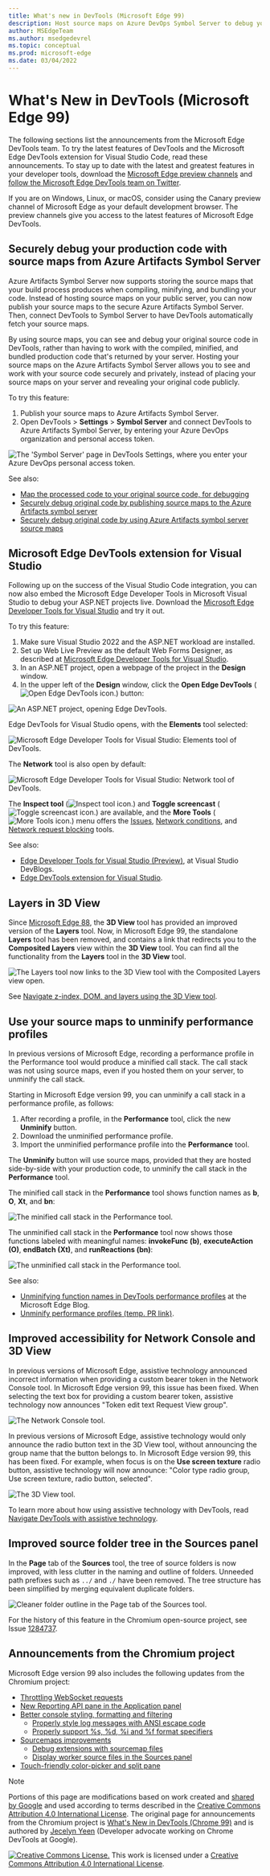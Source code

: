 ```yaml
---
title: What's new in DevTools (Microsoft Edge 99)
description: Host source maps on Azure DevOps Symbol Server to debug your original source code securely.  Use source maps to unminify performance profiles.  DevTools extension now for Microsoft Visual Studio.  3D View tool replaces Layers tool.  Improved accessibility in Network Console and 3D View tools.
author: MSEdgeTeam
ms.author: msedgedevrel
ms.topic: conceptual
ms.prod: microsoft-edge
ms.date: 03/04/2022
---
```

# What's New in DevTools (Microsoft Edge 99)

The following sections list the announcements from the Microsoft Edge DevTools team.  To try the latest features of DevTools and the Microsoft Edge DevTools extension for Visual Studio Code, read these announcements.  To stay up to date with the latest and greatest features in your developer tools, download the [Microsoft Edge preview channels](https://www.microsoftedgeinsider.com/download) and [follow the Microsoft Edge DevTools team on Twitter](https://twitter.com/EdgeDevTools).

If you are on Windows, Linux, or macOS, consider using the Canary preview channel of Microsoft Edge as your default development browser.  The preview channels give you access to the latest features of Microsoft Edge DevTools.


<!-- ====================================================================== -->
## Securely debug your production code with source maps from Azure Artifacts Symbol Server

<!-- Title: Debug JavaScript with source maps more easily -->
<!-- Subtitle: Publish your source maps to Azure Artifacts Symbol Server and connect DevTools to it for an easier debugging experience. -->

Azure Artifacts Symbol Server now supports storing the source maps that your build process produces when compiling, minifying, and bundling your code.  Instead of hosting source maps on your public server, you can now publish your source maps to the secure Azure Artifacts Symbol Server.  Then, connect DevTools to Symbol Server to have DevTools automatically fetch your source maps. 

By using source maps, you can see and debug your original source code in DevTools, rather than having to work with the compiled, minified, and bundled production code that's returned by your server.  Hosting your source maps on the Azure Artifacts Symbol Server allows you to see and work with your source code securely and privately, instead of placing your source maps on your server and revealing your original code publicly.

To try this feature:
1. Publish your source maps to Azure Artifacts Symbol Server.
1. Open DevTools > **Settings** > **Symbol Server** and connect DevTools to Azure Artifacts Symbol Server, by entering your Azure DevOps organization and personal access token.

![The 'Symbol Server' page in DevTools Settings, where you enter your Azure DevOps personal access token.](../../media/2022/03/ado-pat-devtools.png)

See also:
*  [Map the processed code to your original source code, for debugging](../../../javascript/source-maps.md)
*  [Securely debug original code by publishing source maps to the Azure Artifacts symbol server](../../../javascript/publish-source-maps-to-azure.md)
*  [Securely debug original code by using Azure Artifacts symbol server source maps](/javascript/consume-source-maps-from-azure.md)


<!-- ====================================================================== -->
## Microsoft Edge DevTools extension for Visual Studio

<!-- Title: Debug your ASP.NET projects in Visual Studio with the Edge Developer Tools -->
<!-- Subtitle: Get the Edge Developer Tools extension for VS today! -->

Following up on the success of the Visual Studio Code integration, you can now also embed the Microsoft Edge Developer Tools in Microsoft Visual Studio to debug your ASP.NET projects live.  Download the [Microsoft Edge Developer Tools for Visual Studio](https://aka.ms/edgetools-for-vs) and try it out. 

To try this feature:
1. Make sure Visual Studio 2022 and the ASP.NET workload are installed.
1. Set up Web Live Preview as the default Web Forms Designer, as described at [Microsoft Edge Developer Tools for Visual Studio](https://aka.ms/edgetools-for-vs).
1. In an ASP.NET project, open a webpage of the project in the **Design** window.
1. In the upper left of the **Design** window, click the **Open Edge DevTools** (![Open Edge DevTools icon.](../../media/2022/03/open-edge-dev-tools-v-s-icon.png)) button:

![An ASP.NET project, opening Edge DevTools.](../../media/2022/03/devtools-extension-v-s-web-forms-designer.png)

Edge DevTools for Visual Studio opens, with the **Elements** tool selected:

![Microsoft Edge Developer Tools for Visual Studio: Elements tool of DevTools.](../../media/2022/03/devtools-extension-visual-studio-elements.png)

The **Network** tool is also open by default:

![Microsoft Edge Developer Tools for Visual Studio: Network tool of DevTools.](../../media/2022/03/devtools-extension-visual-studio-network.png)

The **Inspect tool** (![Inspect tool icon.](../../media/2022/03/v-s-edge-devtools-inspect-tool-icon.png)) and **Toggle screencast** (![Toggle screencast icon.](../../media/2022/03/v-s-edge-devtools-toggle-screencast-icon.png)) are available, and the **More Tools** (![More Tools icon.](../../media/2022/03/more-tools-v-s-icon.png)) menu offers the [Issues](../../../issues/index.md), [Network conditions](../../../network-conditions/network-conditions-tool.md), and [Network request blocking](../../../network-request-blocking/network-request-blocking-tool.md) tools.

See also:

* [Edge Developer Tools for Visual Studio (Preview)](https://devblogs.microsoft.com/visualstudio/?p=237066&preview=1&_ppp=7aa7aef54f), at Visual Studio DevBlogs.
* [Edge DevTools extension for Visual Studio](../../../../visual-studio/index.md#edge-devtools-extension-for-visual-studio).


<!-- ====================================================================== -->
## Layers in 3D View

<!-- Title: Layers in 3D View -->
<!-- Subtitle: The Layers tool isn't going away - find it in the 3D View tool today. -->

Since [Microsoft Edge 88](../../2020/11/devtools.md#composited-layers-are-now-in-3d-view), the **3D View** tool has provided an improved version of the **Layers** tool.  Now, in Microsoft Edge 99, the standalone **Layers** tool has been removed, and contains a link that redirects you to the **Composited Layers** view within the **3D View** tool.  You can find all the functionality from the **Layers** tool in the **3D View** tool.

![The Layers tool now links to the 3D View tool with the Composited Layers view open.](../../media/2022/03/layers-3d-view-tool.png)
<!-- work item > layersmove.gif -->

See [Navigate z-index, DOM, and layers using the 3D View tool](../../../3d-view/index.md).


<!-- ====================================================================== -->
## Use your source maps to unminify performance profiles

<!-- Title: The Performance tool can now display unminified call stacks -->
<!-- Subtitle: Use the new Unminify button in the Performance tool to download an unminified version of the performance profile you recorded. -->

In previous versions of Microsoft Edge, recording a performance profile in the Performance tool would produce a minified call stack. The call stack was not using source maps, even if you hosted them on your server, to unminify the call stack.

Starting in Microsoft Edge version 99, you can unminify a call stack in a performance profile, as follows:
1. After recording a profile, in the **Performance** tool, click the new **Unminify** button.
1. Download the unminified performance profile.<!--how?-->
1. Import the unminified performance profile into the **Performance** tool.<!--how?-->

The **Unminify** button will use source maps, provided that they are hosted side-by-side with your production code, to unminify the call stack in the **Performance** tool.

The minified call stack in the **Performance** tool shows function names as **b**, **O**, **Xt**, and **bn**:

![The minified call stack in the Performance tool.](../../media/2022/03/minified-call-stack-performance-tool.png)
<!-- Image 1: Minified call stack in Performance tool
Navigate to: https://outlook-sdf.office.com/mail/
Open DevTools > Performance
Record a performance profile while scrolling through your inbox
Select a small section of the profile and look at the call stack       1380ms-1400ms
Draw red highlights around function names like n, O, i, Xt, Bn, Yn. It won't be these exactly in your screenshot but you can see these are minified function names
Remember the section of the profile that you are looking at
-->

The unminified call stack in the **Performance** tool now shows those functions labeled with meaningful names: **invokeFunc (b)**, **executeAction (O)**, **endBatch (Xt)**, and **runReactions (bn)**:

![The unminified call stack in the Performance tool.](../../media/2022/03/unminified-call-stack-performance-tool.png)
<!-- Image 2: Unminified call stack
Select the Unminify button
Save the unminified profile (it'll be in the .json file format) to your Downloads folder
Select Load profile and load the unminified perf profile you just downloaded
Select the same section of the profile you looked at in the first image
Draw red highlights around function names that should now be unminified. In my demo, 
Xt => endBatch
bn => runReactions
i => finalDispatch
 -->

See also:

* [Unminifying function names in DevTools performance profiles](https://blogs.windows.com/msedgedev/2022/02/03/unminifying-function-names-in-devtools-performance-profiles/) at the Microsoft Edge Blog.
* [Unminify performance profiles (temp. PR link)](https://review.docs.microsoft.com/microsoft-edge/devtools-guide-chromium/evaluate-performance/unminify?branch=pr-en-us-1784).
<!-- todo: update from review.dmc to live url -->


<!-- ====================================================================== -->
## Improved accessibility for Network Console and 3D View

<!-- Title: Improvements for using assistive technology with DevTools -->
<!-- Subtitle: Screen readers now announce better information in the Network Console and 3D View tools. -->

In previous versions of Microsoft Edge, assistive technology announced incorrect information when providing a custom bearer token in the Network Console tool.  In Microsoft Edge version 99, this issue has been fixed.  When selecting the text box for providing a custom bearer token, assistive technology now announces "Token edit text Request View group".

![The Network Console tool.](../../media/2022/03/network-console-tool.png)

In previous versions of Microsoft Edge, assistive technology would only announce the radio button text in the 3D View tool, without announcing the group name that the button belongs to.  In Microsoft Edge version 99, this has been fixed.  For example, when focus is on the **Use screen texture** radio button, assistive technology will now announce: "Color type radio group, Use screen texture, radio button, selected".

![The 3D View tool.](../../media/2022/03/3d-view-tool.png)

To learn more about how using assistive technology with DevTools, read [Navigate DevTools with assistive technology](../../../accessibility/navigation.md).


<!-- ====================================================================== -->
## Improved source folder tree in the Sources panel

In the **Page** tab of the **Sources** tool, the tree of source folders is now improved, with less clutter in the naming and outline of folders.  Unneeded path prefixes such as `../` and `./` have been removed.  The tree structure has been simplified by merging equivalent duplicate folders.

![Cleaner folder outline in the Page tab of the Sources tool.](../../media/2022/03/folders-page-tab-sources-tool.png)

For the history of this feature in the Chromium open-source project, see Issue [1284737](https://crbug.com/1284737).

<!-- https://developer.chrome.com/blog/new-in-devtools-99/#source-tree -->


<!-- ====================================================================== -->
## Announcements from the Chromium project

Microsoft Edge version 99 also includes the following updates from the Chromium project:

* [Throttling WebSocket requests](https://developer.chrome.com/blog/new-in-devtools-99/#websocket)
* [New Reporting API pane in the Application panel](https://developer.chrome.com/blog/new-in-devtools-99/#reporting-api)
* [Better console styling, formatting and filtering](https://developer.chrome.com/blog/new-in-devtools-99/#console)
   * [Properly style log messages with ANSI escape code](https://developer.chrome.com/blog/new-in-devtools-99/#console-styling)
   * [Properly support %s, %d, %i and %f format specifiers](https://developer.chrome.com/blog/new-in-devtools-99/#console-format)
* [Sourcemaps improvements](https://developer.chrome.com/blog/new-in-devtools-99/#sourcemap) <!-- redundant w/ above?-->
   * [Debug extensions with sourcemap files](https://developer.chrome.com/blog/new-in-devtools-99/#extension)
   * [Display worker source files in the Sources panel](https://developer.chrome.com/blog/new-in-devtools-99/#worker-sourcemap)
* [Touch-friendly color-picker and split pane](https://developer.chrome.com/blog/new-in-devtools-99/#touch-friendly)


<!-- ====================================================================== -->
<!-- uncomment if content is copied from developer.chrome.com to this page -->

> [!NOTE]
> Portions of this page are modifications based on work created and [shared by Google](https://developers.google.com/terms/site-policies) and used according to terms described in the [Creative Commons Attribution 4.0 International License](https://creativecommons.org/licenses/by/4.0).
> The original page for announcements from the Chromium project is [What's New in DevTools (Chrome 99)](https://developer.chrome.com/blog/new-in-devtools-99) and is authored by [Jecelyn Yeen](https://developers.google.com/web/resources/contributors#jecelynyeen) (Developer advocate working on Chrome DevTools at Google).



<!-- ====================================================================== -->
<!-- uncomment if content is copied from developer.chrome.com to this page -->

[![Creative Commons License.](https://i.creativecommons.org/l/by/4.0/88x31.png)](https://creativecommons.org/licenses/by/4.0)
This work is licensed under a [Creative Commons Attribution 4.0 International License](https://creativecommons.org/licenses/by/4.0).
